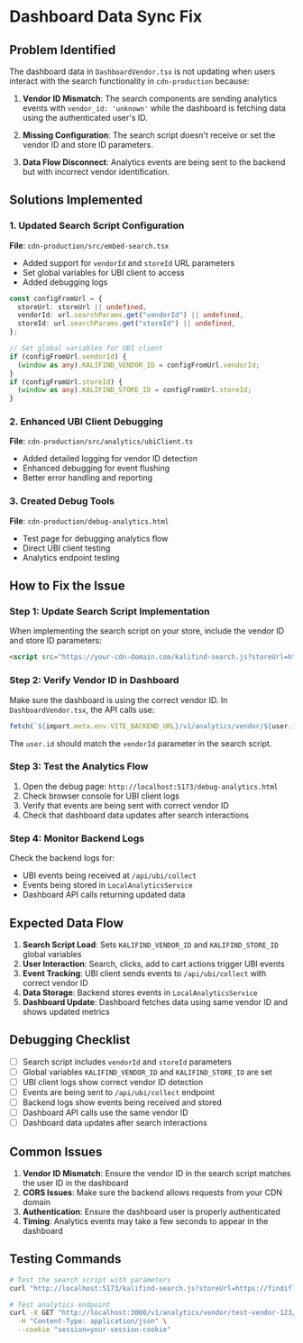 # Dashboard Data Sync Fix

## Problem Identified

The dashboard data in `DashboardVendor.tsx` is not updating when users interact with the search functionality in `cdn-production` because:

1. **Vendor ID Mismatch**: The search components are sending analytics events with `vendor_id: 'unknown'` while the dashboard is fetching data using the authenticated user's ID.

2. **Missing Configuration**: The search script doesn't receive or set the vendor ID and store ID parameters.

3. **Data Flow Disconnect**: Analytics events are being sent to the backend but with incorrect vendor identification.

## Solutions Implemented

### 1. Updated Search Script Configuration

**File**: `cdn-production/src/embed-search.tsx`

- Added support for `vendorId` and `storeId` URL parameters
- Set global variables for UBI client to access
- Added debugging logs

```typescript
const configFromUrl = {
  storeUrl: storeUrl || undefined,
  vendorId: url.searchParams.get("vendorId") || undefined,
  storeId: url.searchParams.get("storeId") || undefined,
};

// Set global variables for UBI client
if (configFromUrl.vendorId) {
  (window as any).KALIFIND_VENDOR_ID = configFromUrl.vendorId;
}
if (configFromUrl.storeId) {
  (window as any).KALIFIND_STORE_ID = configFromUrl.storeId;
}
```

### 2. Enhanced UBI Client Debugging

**File**: `cdn-production/src/analytics/ubiClient.ts`

- Added detailed logging for vendor ID detection
- Enhanced debugging for event flushing
- Better error handling and reporting

### 3. Created Debug Tools

**File**: `cdn-production/debug-analytics.html`

- Test page for debugging analytics flow
- Direct UBI client testing
- Analytics endpoint testing

## How to Fix the Issue

### Step 1: Update Search Script Implementation

When implementing the search script on your store, include the vendor ID and store ID parameters:

```html
<script src="https://your-cdn-domain.com/kalifind-search.js?storeUrl=https://your-store.com&vendorId=YOUR_VENDOR_ID&storeId=YOUR_STORE_ID"></script>
```

### Step 2: Verify Vendor ID in Dashboard

Make sure the dashboard is using the correct vendor ID. In `DashboardVendor.tsx`, the API calls use:

```typescript
fetch(`${import.meta.env.VITE_BACKEND_URL}/v1/analytics/vendor/${user.id}/dashboard`)
```

The `user.id` should match the `vendorId` parameter in the search script.

### Step 3: Test the Analytics Flow

1. Open the debug page: `http://localhost:5173/debug-analytics.html`
2. Check browser console for UBI client logs
3. Verify that events are being sent with correct vendor ID
4. Check that dashboard data updates after search interactions

### Step 4: Monitor Backend Logs

Check the backend logs for:
- UBI events being received at `/api/ubi/collect`
- Events being stored in `LocalAnalyticsService`
- Dashboard API calls returning updated data

## Expected Data Flow

1. **Search Script Load**: Sets `KALIFIND_VENDOR_ID` and `KALIFIND_STORE_ID` global variables
2. **User Interaction**: Search, clicks, add to cart actions trigger UBI events
3. **Event Tracking**: UBI client sends events to `/api/ubi/collect` with correct vendor ID
4. **Data Storage**: Backend stores events in `LocalAnalyticsService`
5. **Dashboard Update**: Dashboard fetches data using same vendor ID and shows updated metrics

## Debugging Checklist

- [ ] Search script includes `vendorId` and `storeId` parameters
- [ ] Global variables `KALIFIND_VENDOR_ID` and `KALIFIND_STORE_ID` are set
- [ ] UBI client logs show correct vendor ID detection
- [ ] Events are being sent to `/api/ubi/collect` endpoint
- [ ] Backend logs show events being received and stored
- [ ] Dashboard API calls use the same vendor ID
- [ ] Dashboard data updates after search interactions

## Common Issues

1. **Vendor ID Mismatch**: Ensure the vendor ID in the search script matches the user ID in the dashboard
2. **CORS Issues**: Make sure the backend allows requests from your CDN domain
3. **Authentication**: Ensure the dashboard user is properly authenticated
4. **Timing**: Analytics events may take a few seconds to appear in the dashboard

## Testing Commands

```bash
# Test the search script with parameters
curl "http://localhost:5173/kalifind-search.js?storeUrl=https://findifly.kinsta.cloud&vendorId=test-vendor-123&storeId=test-store-456"

# Test analytics endpoint
curl -X GET "http://localhost:3000/v1/analytics/vendor/test-vendor-123/dashboard" \
  -H "Content-Type: application/json" \
  --cookie "session=your-session-cookie"
```
